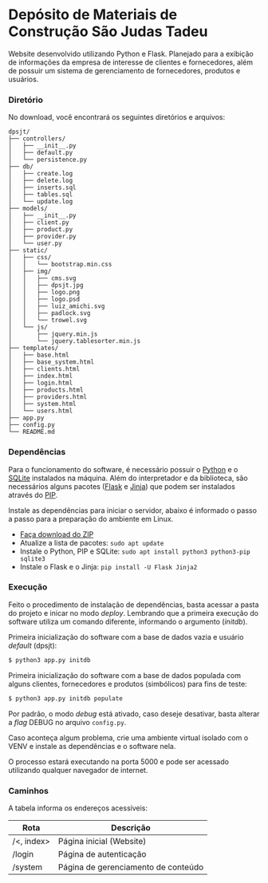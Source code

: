 # Depósito de Materiais de Construção São Judas Tadeu
Website desenvolvido utilizando Python e Flask. Planejado para a exibição de informações da empresa de interesse de clientes e fornecedores, além de possuir um sistema de gerenciamento de fornecedores, produtos e usuários.

### Diretório
No download, você encontrará os seguintes diretórios e arquivos:
```
dpsjt/
├── controllers/
│   ├── __init__.py
│   ├── default.py
│   └── persistence.py
├── db/
│   ├── create.log
│   ├── delete.log
│   ├── inserts.sql
│   ├── tables.sql
│   └── update.log
├── models/
│   ├── __init__.py
│   ├── client.py
│   ├── product.py
│   ├── provider.py
│   └── user.py
├── static/
│   ├── css/
│   │   └── bootstrap.min.css
│   ├── img/
│   │   ├── cms.svg
│   │   ├── dpsjt.jpg
│   │   ├── logo.png
│   │   ├── logo.psd
│   │   ├── luiz_amichi.svg
│   │   ├── padlock.svg
│   │   └── trowel.svg
│   └── js/
│       ├── jquery.min.js
│       └── jquery.tablesorter.min.js
├── templates/
│   ├── base.html
│   ├── base_system.html
│   ├── clients.html
│   ├── index.html
│   ├── login.html
│   ├── products.html
│   ├── providers.html
│   ├── system.html
│   └── users.html
├── app.py
├── config.py
└── README.md
```

### Dependências
Para o funcionamento do software, é necessário possuir o [Python](https://www.python.org/) e o [SQLite](https://www.sqlite.org/) instalados na máquina. Além do interpretador e da biblioteca, são necessários alguns pacotes ([Flask](https://flask.palletsprojects.com/en/1.1.x/) e [Jinja](https://jinja.palletsprojects.com/en/2.11.x/)) que podem ser instalados através do [PIP](https://pypi.org/project/pip/).

Instale as dependências para iniciar o servidor, abaixo é informado o passo a passo para a preparação do ambiente em Linux.
- [Faça download do ZIP](https://github.com/luizamichi/dpsjt/releases/download/v1.2/dpsjt1.2.zip)
- Atualize a lista de pacotes: `sudo apt update`
- Instale o Python, PIP e SQLite: `sudo apt install python3 python3-pip sqlite3`
- Instale o Flask e o Jinja: `pip install -U Flask Jinja2`

### Execução
Feito o procedimento de instalação de dependências, basta acessar a pasta do projeto e inicar no modo *deploy*. Lembrando que a primeira execução do software utiliza um comando diferente, informando o argumento (*initdb*).

Primeira inicialização do software com a base de dados vazia e usuário *default* (dpsjt):
```sh
$ python3 app.py initdb
```

Primeira inicialização do software com a base de dados populada com alguns clientes, fornecedores e produtos (simbólicos) para fins de teste:
```sh
$ python3 app.py initdb populate
```

Por padrão, o modo *debug* está ativado, caso deseje desativar, basta alterar a *flag* DEBUG no arquivo `config.py`.

Caso aconteça algum problema, crie uma ambiente virtual isolado com o VENV e instale as dependências e o software nela.

O processo estará executando na porta 5000 e pode ser acessado utilizando qualquer navegador de internet.

### Caminhos
A tabela informa os endereços acessíveis:

| Rota | Descrição |
| ---- | --------- |
| /<, index> | Página inicial (Website) |
| /login | Página de autenticação |
| /system | Página de gerenciamento de conteúdo |